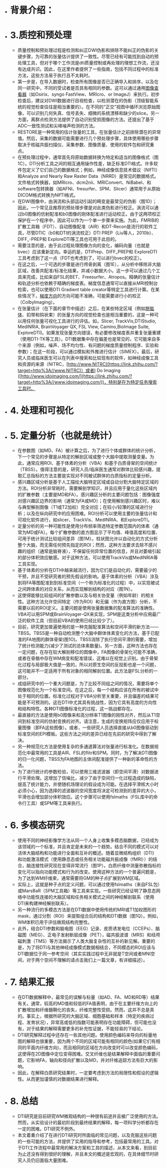 - # 背景介绍： 
- # 3.质控和预处理
	- 质量控制和预处理过程是检测和纠正DWI伪影和排除不能纠正的伪影的关键步骤，为可靠的张量估计提供了一致性。尽管已经有可能找到自动的预处理工具，但对于哪个工作流是dti质量控制或再处理的理想工作流，还没有达成共识。因此，在这里作者提供了一些指南，包括不同过程中的标准方法，这些方法易于执行且不太耗时。
	- 第一步是，在导入数据时，检查所有图像是否已正确导入和排序，以及在同一研究中，不同的受试者是否具有相同的参数。这可以通过通用[图像查看器](https://www.zhihu.com/search?q=%E5%9B%BE%E5%83%8F%E6%9F%A5%E7%9C%8B%E5%99%A8&search_source=Entity&hybrid_search_source=Entity&hybrid_search_extra=%7B%22sourceType%22%3A%22article%22%2C%22sourceId%22%3A%22116443062%22%7D)（如Osirix、syngo FastView、MRIcro、or ImageJ）来执行。初步检查后，建议对DWI数据进行目视检查，以检测潜在的伪影（顶级智能系统的视觉检查往往是相当重要的）。在不同的“正交”视图中循环浏览原始图像，可以识别几何失真、信号丢失、细微的系统漂移和缺少的slice。另一方面，离群点检测方法提供了自动识别受损图像的方法。还提出了基于ADC一致性测试和尖峰噪声检测的方法。
	- RESTORE是一种常用的估计张量的工具，在张量估计之前排除潜在的异常值。然后，采集的数据可能需要进行几个预处理步骤，具体使用哪些步骤取决于核磁共振扫描仪、采集参数、图像质量、使用的软件包和研究重点。
	- 在预处理过程中，通常首先将原始数据转换为特定和适当的图像格式（图1C）。DTI分析工具之间的相互通用操作性差，缺乏标准DTI格式。许多软件包定义了它们自己的数据格式；例如，神经成像信息技术倡议（NIfTI）和Analyze and Nearly Raw Raster Data（NRRD）是常见的数据格式。文件格式转换器，如MRIcro、dcm2nii、MRIConvert、NiBabel、和 software包转换器（如AFNI、fresurfer、SPM、Slicer）通常用于从原始DICOM格式转换为NIfTI格式。
	- 在DWI图像中，由涡流和头部运动引起的畸变是最常见的伪影（图1D）；因此，一个常见且推荐的预处理步骤是对此类伪影进行校正。涡流可以通过b0图像的仿射配准和b0图像的刚体配准进行运动校正。由于这两项校正保护在一个程序中，因此可以作为一个单一步骤来实施。为此，FMRIB的扩散工具箱（FDT）、自动图像配准（AIR）和DT-Recon是流行的软件工具，尽管DTIC（b0和DTI的涡流校正）DTI PREP（Liu等人，2010b）、DIFF_-PREP和 ExploreDTI等工具也可用于此目的。
	- 需要注意的是，由于此过程处理图像方向的变化，编码向量（也就是bvec）应该重新定向。幸运的是，DTIPrep、DIFF_PREP和 ExploreDTI工具考虑到了这一点（FDT也考虑到了，可以进行bvec的校正）。
	- 在这之后，一个可选的步骤是进行颅骨剥离（图1E），从分析中移除非大脑区域，改善共配准/标准化结果，并减小数据大小。这一步可以通过几个工具来完成，比如来自FSL的BET、Freesurfer、Atropos。精确的张量估计和轨迹分析也依赖于精确的梯度表。梯度信息通常可以直接从MRI控制台检索，也可以使用DTI Gradient table creator等特定工具进行计算。在某些情况下，[梯度方向](https://www.zhihu.com/search?q=%E6%A2%AF%E5%BA%A6%E6%96%B9%E5%90%91&search_source=Entity&hybrid_search_source=Entity&hybrid_search_extra=%7B%22sourceType%22%3A%22article%22%2C%22sourceId%22%3A%22116443062%22%7D)的方向可能不准确，可能需要进行小的校正（ColbyImaging）。
	- 在张量估计（在下面的章节中描述）之后，在某些特定区域（例如[胼胝体](https://www.zhihu.com/search?q=%E8%83%BC%E8%83%9D%E4%BD%93&search_source=Entity&hybrid_search_source=Entity&hybrid_search_extra=%7B%22sourceType%22%3A%22article%22%2C%22sourceId%22%3A%22116443062%22%7D)、扣带和钩状束）的张量方向的视觉检查也是相当重要的，这是一种可以用任何张量可视化工具进行的评估。如，Slicer, TrackVis,DTIStudio, MedINRIA, BrainVoyager QX, FSL View, Camino,BioImage Suite, ExploreDTI)。如果发现张量方向错误，有必要修改梯度表并重复张量重建（使用DTI-TK等工具）。DTI数据集中存在偏差也是常见的，它可能来自多个来源（例如，噪声、场不均匀性、有问题的梯度质量控制程序、实验和参数）；在这一阶段，可以通过模拟和外推进行估计（SIMEX）。最后，研究人员或临床医生可以在列表中搜索和比较现有的软件，如神经成像工具和资源的来源（NITRC，[http://www.NITRC](https://link.zhihu.com/?target=http%3A//www.NITRC)）或者I Do Imaging ([http://www.idoimaging.com/](https://link.zhihu.com/?target=http%3A//www.idoimaging.com/))，特别是在为特定任务搜索工具时。
- # 4. 处理和可视化
- # 5. 定量分析（也就是统计）
	- 在参数图（如MD、FA）被计算之后，为了进行个体或群体的统计分析，下一个常见的步骤是从特定的解剖区域或整个大脑中提取测量变量。为此，通常应用ROI、基于体素的分析（VBA）和基于白质骨架的空间统计（TBSS）。值得注意的是，研究人员/临床医生通常对群体比较感兴趣，提取汇总指标的方法主要是实现对不同被试群体的白质指标的定量分析。
	- 感兴趣区域分析是基于人工描绘大脑特定区域或自动分割大脑特定区域的方法。ROI分析非常耗时，需要解剖学知识，并且应用于量化这些区域内的扩散参数（主要是MD和FA）。感兴趣区分析的主要问题包括：图像强度对感兴趣区边界的影响（通常为FA或MD）；在使用解剖感兴趣区时，难以与典型解剖图像（T1或T2加权）完全对应；在较小/较薄的区域进行分析；以及在纵向研究中的应用困难。ROI分析可以使用主要的张量估计和可视化软件进行，如slicer、TrackVis、MedINRIA、和ExploreDTI。
	- 定量分析的另一种可能性是使用分布频率筛选特定参数范围内的体素（通常为MD或FA）。每个扩散参数的直方图显示了平均值、峰值高度和位置、可用于统计测试比较组间差异（图1M）。柱状图允许以自动化的方式分析整个大脑，而无需任何预先指定的ROI；然而，这种方法要求去除不感兴趣的组织（通常是脑脊液），不保留任何异常位置的信息，并且对萎缩引起的部分体积效应敏感。对于这种方法，可以使用TrackVis或MedINRIA等工具实现。
	- 基于体素的分析在DTI中越来越流行，因为它们是自动化的，需要最少的干预，并且不受研究者的预先假设的影响。基于体素的分析（VBA）涉及到将FA等图配准到到标准空间（一个称为标准化的过程）中，以实现被试之间跨体素的对应关系，从而实现解剖结构的对应（图1N）。
	- 这使得能够比较组间的扩散参数以及与相关协变量（例如年龄）的相关性。这种方法允许空间特定（作为ROI）和无偏（作为直方图）分析，不需要以前的ROI定义。主要问题是使用张量数据集的配准算法的准确性。VBA可以用SPM或BrainVoyager-QX来实现，SPM是这类分析中应用最广泛的软件工具（但目前VBA的使用已经比较少了）。
	- 目前，研究更加普遍使用的是一种克服配准算法和空间平滑的新方法——TBSS。TBSS是一种自动检测整个大脑中群体体素变化的方法，基于已配准的FA地图的群体骨架(图1O)。TBSS消除了执行空间平滑的需要，增加了统计检测能力(减少了测试的总体素数量)。另一方面，这种方法也存在一定问题，在存在较大解剖移位的图像中，FA图像的骨架化可能不准确，或者在骨骼中存在WM病变和配准错误，这难以在视觉上识别。由于骨架化过程与局部极大值是一致的，所以对原生空间的反投影也是一个问题，这可能并不一定适用于所有对象的相同解剖位置。此方法是FSL分析的一部分。
	- 成组研究中的一个重大问题是，为了比较不同组之间的情况，需要将单个图像规范化为一个标准空间。在这之后，每一个结构应该在所有的被试中处于相同的位置。标准化过程对于VBA分析至关重要，并且偏差的结果可能是不可预测的。这在DTI中尤其具有挑战性，因为它具有高度的方向性和结构特性。各种DTI图像标准化的过程，这一挑战都存在。
	- 最直接的方法是使用b0图像来和高分辨率T1图像的刚性对齐，然后从T1空间到标准空间的仿射变换的对齐。请注意，生成的变换矩阵应仅应用于标量图像（即FA这些图像）。或者，一些研究人员选择直接从b0图像驱动到标准空间的EPI模板。这些方法之间的差异已经在先前的研究中得到了解决。
	- 另一种规范化方法是使用复杂的多通道算法对张量进行标准化。在数据规范化中最常用的工具是AIR、FSL的flitr和SPM。同时，为了解决DTI图像的归一化问题，TBSS为FA地图的主体间配准提供了一种新的革命性的方法。
	- 为了进行统计的参数检验，可以使用三维滤波器（即空间平滑）对数据进行平滑处理。这增加了信噪比，减少了由于空间归一化过程造成的缺陷，提高了统计能力，并使随机场理论的假设成为可能。在选择平滑核大小时必须小心，因为选择的滤波器的空间宽度将决定可检测到的差异的大小，平滑也会增加部分体积效应。这个步骤可以使用fslmaths（FSL库中的命令行工具）或SPM等工具来执行。
- # 6. 多模态研究
	- 使用不同的神经影像学方法从同一个人身上收集多模态脑数据，已经成为该领域的一个标准，并且肯定是未来的一个趋势。结合不同的模式可以对活体大脑结构和功能进行全面和互补的概述。随着显微结构组织（DTI）和功能激活模式（使用静息态或任务相关功能磁共振成像（fMRI））的结合，脑连接性研究现在变得非常流行（图1P）。白质纤维中测量弥散指标的变化可以指向功能模式和行为的改变。使用这种方法的一个普遍问题是，为了达到WM纤维束，通常需要将GM的种子点扩展到WM区域。
	- 实际上，这就是种子点的定义问题，可以通过使用fslmaths（来自FSL包）或MarsBaR（SPM工具箱）等工具来实现。一些研究已经证明了静息态网络中功能性连接的大脑区域和任务相关模式之间的神经解剖联系（使用DTI来构建神经解剖联系）。
	- 另一种流行的多模态方法是在DTI数据中使用传统的MRI或T1加权图形的mask，通过分割（ROI）来提取组合后的结构和DTI数据（图1Q）。例如，WM体积已用于评估微观结构完整性。
	- 此外，结合DTI参数和脑电图（EEG）记录、皮质诱发电位（CCEPs）、脑磁图（MEG）、正电子发射断层成像（PET），磁共振波谱（MRS）和经颅磁刺激（TMS）等方法揭示了人类大脑复杂性的互补的新见解。重要的是，为了将DTI与其他神经成像模式数据相结合，不同模态的ROI应该与DTI数据位于同一参考空间（其实实践过程中无非就是T空间或者MNI空间，对于两个空间不理解的请点击我们上一篇文章，有详细描述）。
- # 7. 结果汇报
	- 在DTI数据解释中，最常见的误解与标量（如AD、FA、MD和RD等）结果有关。通常，较高的MD值和较低的FA值表明，由于在主要纤维方向上的扩散增加和纤维髓鞘化的丧失，纤维完整性受损。然而，这并不总是真的。事实上，根据所研究的大脑区域、细胞基础和样本（特定的疾病过程、发育状况），异常高或低的指数可能表明存在功能障碍，但可能也没有，对于结果的解释需要更多的补充性证据，不能轻易的下结论。
	- DTI研究解释过程中还存在一些其他问题。使用颜色编码来导向的标量地图的解释也很重要，因为两个不同的区域可能有相同的颜色(如果它们有相同的平面内纤维方向)，而且相同的区域在方向改变时可以改变颜色编码，这使得在2D图像中定位变得困难。交叉纤维也是结果解释中面临的重要问题，它影响FA，轴向和径向扩散以及MD，并对纤维追踪方法有巨大的影响。
	- 因此，在解释白质研究结果时，一定要考虑到方法的局限性和假设的逻辑性。从而更加谨慎的对数据结果进行解释。
- # 8. 总结
	- DTI研究是目前研究WM微观结构的一种很有前途并且被广泛使用的方法。然而，从实验设计的最初阶段到最终结果的解释，每一项科学分析都存在一定的困难。DTI研究不例外。
	- 本文着重介绍了在进行DTI研究时所面临的常见问题，以及克服这些问题的一些可能的方法，并提供了实用的指导和参考，包括最常用的工具。对于DTI工作流程中最常用的解决方案和工具的描述，从本文来看，到目前为止还没有得到很好的理解，并且本文的概述是宏观的，在具体细节时研究人员仍旧面临大量困难。